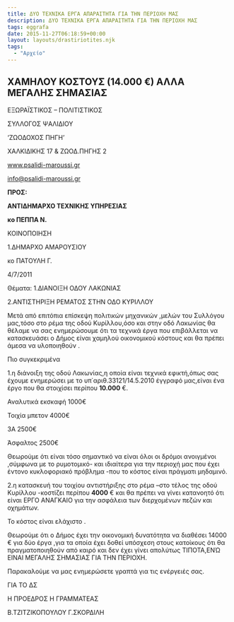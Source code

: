 ```yaml
---
title: ΔΥΟ ΤΕΧΝΙΚΑ ΕΡΓΑ ΑΠΑΡΑΙΤΗΤΑ ΓΙΑ ΤΗΝ ΠΕΡΙΟΧΗ ΜΑΣ
description: ΔΥΟ ΤΕΧΝΙΚΑ ΕΡΓΑ ΑΠΑΡΑΙΤΗΤΑ ΓΙΑ ΤΗΝ ΠΕΡΙΟΧΗ ΜΑΣ
tags: eggrafa
date: 2015-11-27T06:18:59+00:00
layout: layouts/drastiriotites.njk
tags:
  - "Αρχείο"
---
```


<!-- excerpt -->

## ΧΑΜΗΛΟΥ ΚΟΣΤΟΥΣ (14.000 €) ΑΛΛΑ ΜΕΓΑΛΗΣ ΣΗΜΑΣΙΑΣ

ΕΞΩΡΑΪΣΤΙΚΟΣ – ΠΟΛΙΤΙΣΤΙΚΟΣ

ΣΥΛΛΟΓΟΣ ΨΑΛΙΔΙΟΥ

‘ΖΩΟΔΟΧΟΣ ΠΗΓΗ’

ΧΑΛΚΙΔΙΚΗΣ 17 &amp; ΖΩΟΔ.ΠΗΓΗΣ 2

www.psalidi-maroussi.gr

info@psalidi-maroussi.gr

**ΠΡΟΣ:**

**ΑΝΤΙΔΗΜΑΡΧΟ ΤΕΧΝΙΚΗΣ ΥΠΗΡΕΣΙΑΣ**

**κο ΠΕΠΠΑ Ν.**

ΚΟΙΝΟΠΟΙΗΣΗ

1.ΔΗΜΑΡΧΟ ΑΜΑΡΟΥΣΙΟΥ

κο ΠΑΤΟΥΛΗ Γ.

4/7/2011

Θέματα: 1.ΔΙΑΝΟΙΞΗ ΟΔΟΥ ΛΑΚΩΝΙΑΣ

2.ΑΝΤΙΣΤΗΡΙΞΗ ΡΕΜΑΤΟΣ ΣΤΗΝ ΟΔΟ ΚΥΡΙΛΛΟΥ

Μετά από επιτόπια επίσκεψη πολιτικών μηχανικών ,μελών του Συλλόγου μας,τόσο στο ρέμα της οδού Κυρίλλου,όσο και στην οδό Λακωνίας θα θέλαμε να σας ενημερώσουμε ότι τα τεχνικά έργα που επιβάλλεται να κατασκευάσει ο Δήμος είναι χαμηλού οικονομικού κόστους και θα πρέπει άμεσα να υλοποιηθούν .

Πιο συγκεκριμένα

1.η διάνοιξη της οδού Λακωνίας,η οποία είναι τεχνικά εφικτή,όπως σας έχουμε ενημερώσει με το υπ΄αριθ.33121/14.5.2010 έγγραφό μας,είναι ένα έργο που θα στοιχίσει περίπου **10.000** €.

Αναλυτικά εκσκαφή 1000€

Τοιχία μπετον 4000€

3Α 2500€

Άσφαλτος 2500€

Θεωρούμε ότι είναι τόσο σημαντικό να είναι όλοι οι δρόμοι ανοιγμένοι ,σύμφωνα με το ρυμοτομικό- και ιδιαίτερα για την περιοχή μας που έχει έντονο κυκλοφοριακό πρόβλημα -που το κόστος είναι πράγματι μηδαμινό.

2.η κατασκευή του τοιχίου αντιστήριξης στο ρέμα –στο τέλος της οδού Κυρίλλου -κοστίζει περίπου **4000** € και θα πρέπει να γίνει κατανοητό ότι είναι ΕΡΓΟ ANAΓΚΑΙΟ για την ασφάλεια των διερχομένων πεζών και οχημάτων.

Το κόστος είναι ελάχιστο .

Θεωρούμε ότι ο Δήμος έχει την οικονομική δυνατότητα να διαθέσει 14000 € για δύο έργα ,για τα οποία έχει δοθεί υπόσχεση στους κατοίκους ότι θα πραγματοποιηθούν από καιρό και δεν έχει γίνει απολύτως ΤΙΠΟΤΑ,ΕΝΏ ΕΙΝΑΙ ΜΕΓΑΛΗΣ ΣΗΜΑΣΙΑΣ ΓΙΑ ΤΗΝ ΠΕΡΙΟΧΗ.

Παρακαλούμε να μας ενημερώσετε γραπτά για τις ενέργειές σας.

ΓΙΑ ΤΟ ΔΣ

Η ΠΡΟΕΔΡΟΣ Η ΓΡΑΜΜΑΤΕΑΣ

Β.ΤΖΙΤΖΙΚΟΠΟΥΛΟΥ Γ.ΣΚΟΡΔΙΛΗ

